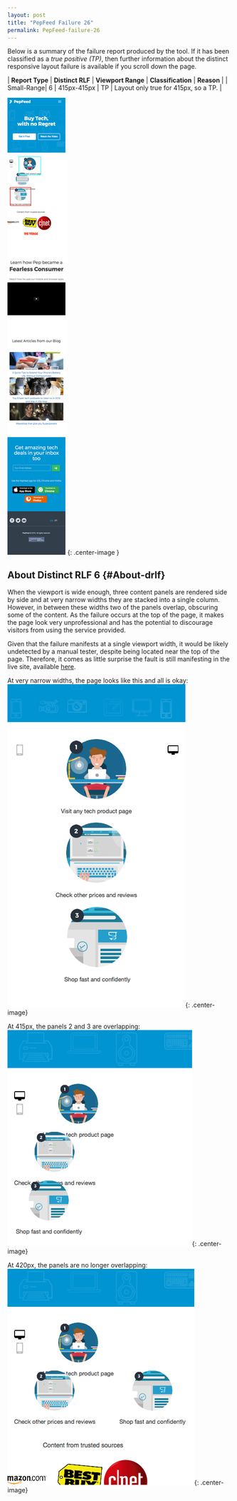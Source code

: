 ```yaml
---
layout: post
title: "PepFeed Failure 26"
permalink: PepFeed-failure-26
---
```

Below is a summary of the failure report produced by the tool. If it has been classified as a *true positive (TP)*, then further information about the distinct responsive layout failure is available if you scroll down the page.

| **Report Type** | **Distinct RLF** | **Viewport Range** | **Classification** | **Reason** |
| Small-Range| 6 | 415px-415px | TP | Layout only true for 415px, so a TP. | 

![Screenshot of the fault](../assets/images/PepFeed/fault26/smallrangeWidth415.png){: .center-image }

## About Distinct RLF 6 {#About-drlf}

When the viewport is wide enough, three content panels are rendered side by side and at very narrow widths they are stacked into a single column. However, in between these widths two of the panels overlap, obscuring some of the content. As the failure occurs at the top of the page, it makes the page look very unprofessional and has the potential to discourage visitors from using the service provided.

Given that the failure manifests at a single viewport width, it would be likely undetected by a manual tester, despite being located near the top of the page. Therefore, it comes as little surprise the fault is still manifesting in the live site, available [here](http://pepfeed.com).

At very narrow widths, the page looks like this and all is okay:
![400px](../assets/good-bad/rlf6/400.png){: .center-image}

At 415px, the panels 2 and 3 are overlapping:
![415px](../assets/good-bad/rlf6/415.png){: .center-image}

At 420px, the panels are no longer overlapping:
![420px](../assets/good-bad/rlf6/420.png){: .center-image}
